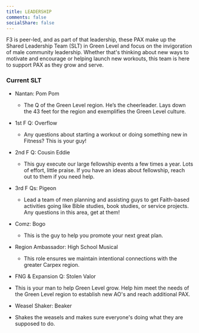```yaml
---
title: LEADERSHIP
comments: false
socialShare: false
---
```


F3 is peer-led, and as part of that leadership, these PAX make up the Shared Leadership Team (SLT) in Green Level and focus on the invigoration of male community leadership. Whether that's thinking about new ways to motivate and encourage or helping launch new workouts, this team is here to support PAX as they grow and serve.

### Current SLT

- Nantan: Pom Pom

  - The Q of the Green Level region. He’s the cheerleader. Lays down the 43 feet for the region and exemplifies the Green Level culture.

- 1st F Q: Overflow

  - Any questions about starting a workout or doing something new in Fitness? This is your guy!

- 2nd F Q: Cousin Eddie

  - This guy execute our large fellowship events a few times a year. Lots of effort, little praise. If you have an ideas about fellowship, reach out to them if you need help.

- 3rd F Qs: Pigeon

  - Lead a team of men planning and assisting guys to get Faith-based activities going like Bible studies, book studies, or service projects. Any questions in this area, get at them!

- Comz: Bogo

  - This is the guy to help you promote your next great plan.

- Region Ambassador: High School Musical

  - This role ensures we maintain intentional connections with the greater Carpex region.

-  FNG & Expansion Q:  Stolen Valor

  -  This is your man to help Green Level grow.  Help him meet the needs of the Green Level region to establish new AO's and reach additional PAX.

-  Weasel Shaker:  Beaker

  -  Shakes the weasels and makes sure everyone's doing what they are supposed to do. 
